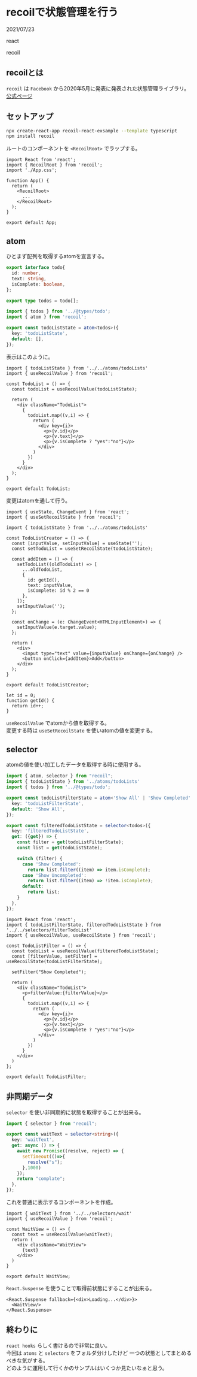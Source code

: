 # recoilで状態管理を行う

<div class="info">
  <p class="info__date">
    2021/07/23
  </p>
  <div class="info__tags">
    <p class="info__tags__one">react</p>
    <p class="info__tags__one">recoil</p>
  </div>
</div>

## recoilとは
`recoil` は `Facebook` から2020年5月に発表に発表された状態管理ライブラリ。  
[公式ページ](https://recoiljs.org/)

## セットアップ

```bash
npx create-react-app recoil-react-exsample --template typescript
npm install recoil
```

ルートのコンポーネントを `<RecoilRoot>` でラップする。

```tsx
import React from 'react';
import { RecoilRoot } from 'recoil';
import './App.css';

function App() {
  return (
    <RecoilRoot>
      ...
    </RecoilRoot>
  );
}

export default App;

```

## atom
ひとまず配列を取得するatomを宣言する。

```typescript
export interface todo{
  id: number,
  text: string,
  isComplete: boolean,
};

export type todos = todo[];
```

```typeScript
import { todos } from '../@types/todo';
import { atom } from 'recoil';

export const todoListState = atom<todos>({
  key: 'todoListState',
  default: [],
});

```

表示はこのように。
```tsx
import { todoListState } from '../../atoms/todoLists'
import { useRecoilValue } from 'recoil';

const TodoList = () => {
  const todoList = useRecoilValue(todoListState);

  return (
    <div className="TodoList">
      {
        todoList.map((v,i) => {
          return (
            <div key={i}>
              <p>{v.id}</p>
              <p>{v.text}</p>
              <p>{v.isComplete ? "yes":"no"}</p>
            </div>
          )
        })
      }
    </div>
  );
}

export default TodoList;

```

変更はatomを通して行う。
```tsx
import { useState, ChangeEvent } from 'react';
import { useSetRecoilState } from 'recoil';

import { todoListState } from '../../atoms/todoLists'

const TodoListCreator = () => {
  const [inputValue, setInputValue] = useState('');
  const setTodoList = useSetRecoilState(todoListState);

  const addItem = () => {
    setTodoList((oldTodoList) => [
      ...oldTodoList,
      {
        id: getId(),
        text: inputValue,
        isComplete: id % 2 == 0
      },
    ]);
    setInputValue('');
  };

  const onChange = (e: ChangeEvent<HTMLInputElement>) => {
    setInputValue(e.target.value);
  };

  return (
    <div>
      <input type="text" value={inputValue} onChange={onChange} />
      <button onClick={addItem}>Add</button>
    </div>
  );
}

export default TodoListCreator;

let id = 0;
function getId() {
  return id++;
}
```

`useRecoilValue` でatomから値を取得する。  
変更する時は `useSetRecoilState` を使いatomの値を変更する。

## selector
atomの値を使い加工したデータを取得する時に使用する。

```typescript
import { atom, selector } from "recoil";
import { todoListState } from '../atoms/todoLists'
import { todos } from '../@types/todo';

export const todoListFilterState = atom<'Show All' | 'Show Completed' | 'Show Uncompleted'>({
  key: 'todoListFilterState',
  default: 'Show All',
});

export const filteredTodoListState = selector<todos>({
  key: 'filteredTodoListState',
  get: ({get}) => {
    const filter = get(todoListFilterState);
    const list = get(todoListState);

    switch (filter) {
      case 'Show Completed':
        return list.filter((item) => item.isComplete);
      case 'Show Uncompleted':
        return list.filter((item) => !item.isComplete);
      default:
        return list;
    }
  },
});
```

```tsx
import React from 'react';
import { todoListFilterState, filteredTodoListState } from '../../selectors/filterTodoList'
import { useRecoilValue, useRecoilState } from 'recoil';

const TodoListFilter = () => {
  const todoList = useRecoilValue(filteredTodoListState);
  const [filterValue, setFilter] = useRecoilState(todoListFilterState);

  setFilter("Show Completed");

  return (
    <div className="TodoList">
      <p>filterValue:{filterValue}</p>
      {
        todoList.map((v,i) => {
          return (
            <div key={i}>
              <p>{v.id}</p>
              <p>{v.text}</p>
              <p>{v.isComplete ? "yes":"no"}</p>
            </div>
          )
        })
      }
    </div>
  )
};

export default TodoListFilter;
```

## 非同期データ
`selector` を使い非同期的に状態を取得することが出来る。
```typescript
import { selector } from "recoil";

export const waitText = selector<string>({
  key: 'waitText',
  get: async () => {
    await new Promise((resolve, reject) => {
      setTimeout(()=>{
        resolve("s");
      },1000)
    });
    return "complate";
  },
});
```

これを普通に表示するコンポーネントを作成。
```tsx
import { waitText } from '../../selectors/wait'
import { useRecoilValue } from 'recoil';

const WaitView = () => {
  const text = useRecoilValue(waitText);
  return (
    <div className="WaitView">
      {text}
    </div>
  )
}

export default WaitView;
```

`React.Suspense` を使うことで取得前状態にすることが出来る。

```tsx
<React.Suspense fallback={<div>Loading...</div>}>
  <WaitView/>
</React.Suspense>
```

## 終わりに
`react hooks` らしく書けるので非常に良い。  
今回は `atoms` と `selectors` をフォルダ分けしたけど 一つの状態としてまとめるべきな気がする。  
どのように運用して行くかのサンプルはいくつか見たいなぁと思う。
